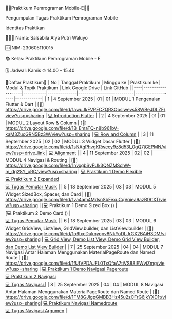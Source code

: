 🧸🎀Praktikum Pemrograman Mobile-E🍰🍓

Pengumpulan Tugas Praktikum Pemrograman Mobile


Identitas Praktikan

👩🏻‍💻 Nama: Salsabila Alya Putri Waluyo

🆔 NIM: 230605110015

📚 Kelas: Praktikum Pemrograman Mobile - E

🗓️ Jadwal: Kamis ⏰ 14.00 – 15.40

🌸Daftar Praktikum🌸
| No | Tanggal Praktikum | Minggu ke | Praktikum ke | Modul & Topik Praktikum           | Link Google Drive | Link GitHub |
|----|-------------------|-----------|--------------|---------------------------|-------------------|-------------|
| 1  | 4 September 2025  | 01        | 01           | MODUL 1 Pengenalan Flutter & Dart | [📂] https://drive.google.com/file/d/1awuJkEVPECZQR3Obslwevs58WBeJDLZF/view?usp=sharing | [💻 Introduction Flutter](https://github.com/SalsabilaAlya26/mobile-programming-practicum-pertemuan-1-modul-1-) |
| 2  | 4 September 2025  | 01        | 01           | MODUL 2 Layout Row & Column       | [📂] https://drive.google.com/file/d/1B_EmaTQ-n8b961bV-kaM3ZucGRN5Bz3W/view?usp=sharing | [💻 Row and Column](https://github.com/SalsabilaAlya26/mobile-programming-practicum-pertemuan-1-modul-2.git) |
| 3  | 11 September 2025 | 02        | 02           | MODUL 3 Widget Dasar Flutter      | [📂] https://drive.google.com/file/d/1sNAgPhvgKRwecy9z8d53I_0gQ7jGEPMN/view?usp=drive_link | [💻 Alignment](https://github.com/SalsabilaAlya26/mobile-programming-practicum-pertemuan-2-modul-1.git) |
| 4  | 11 September 2025 | 02        | 02           | MODUL 4 Navigasi & Routing        | [📂] https://drive.google.com/file/d/1nvxgbSvFUk3QNZMSchW-m_drj28Y_oRC/view?usp=sharing | [💻 Praktikum 1 Demo Flexible](https://github.com/SalsabilaAlya26/demo_flexible.git) <br> [💻 Praktikum 2 Expanded](https://github.com/SalsabilaAlya26/expanded.git) <br> [💻 Tugas Pemutar Musik](https://github.com/SalsabilaAlya26/mobile-programming-practicum-pertemuan-2-modul-2.git) |
| 5  | 18 September 2025 | 03        | 03           | MODUL 5 Widget SizedBox, Spacer, dan Card  | [📂] https://drive.google.com/file/d/1va4am4MdsnSbFexuCqVqiea9azBf9tXT/view?usp=sharing | [💻 Praktikum 1 Demo Sized Box () | <br>  [💻 Praktikum 2 Demo Card () | <br> [💻 Tugas Pemutar Musik](https://github.com/SalsabilaAlya26/mobile-programming-practicum-pertemuan-3-modul-1.git) |
| 6 | 18 September 2025 | 03         | 03           | MODUL 6 Widget GridView, ListView, GridView.builder, dan ListView.builder |  [📂] https://drive.google.com/file/d/1o6txcDuknyopv8NkYoDLJrGX2BAiH3DM/view?usp=sharing | [💻 Grid View, Demo List View, Demo Grid View Builder, dan Demo List View Builder](https://github.com/SalsabilaAlya26/mobile-programming-practicum-pertemuan-3-modul-2.git) |
| 7 | 25 September 2025 | 04        | 04          | MODUL 7 Navigasi Antar Halaman Menggunakan MaterialPageRoute dan Named Route |  [📂] https://drive.google.com/file/d/1fUfVPDAJFL0TxQfaA7tiVS88lEWvjZmg/view?usp=sharing | [💻 Praktikum 1 Demo Navigasi Pageroute](https://github.com/SalsabilaAlya26/demo.navigasi.pageroute.git) <br> [💻 Praktikum 2 Navigasi](https://github.com/SalsabilaAlya26/demo_navigasi_tugas2.git) <br>[💻 Tugas Navigasi ](https://github.com/SalsabilaAlya26/mobile-programming-practicum-pertemuan-4-modul-1.git)  |
| 8 | 25 September 2025 | 04        | 04          | MODUL 8 Navigasi Antar Halaman Menggunakan MaterialPageRoute dan Named Route |  [📂] https://drive.google.com/file/d/1FM8GJlgpGMBB3Hz45u2zCFrG6jkYXD1t/view?usp=sharing| [💻 Praktikum Navigasi Namedroute](https://github.com/SalsabilaAlya26/demo.navigasi.namedroute.git) <br> [💻 Tugas Navigasi Argumen](https://github.com/SalsabilaAlya26/navigasi.argumen.git) |
